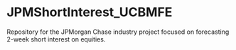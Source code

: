 # JPMShortInterest_UCBMFE
Repository for the JPMorgan Chase industry project focused on forecasting 2-week short interest on equities.
